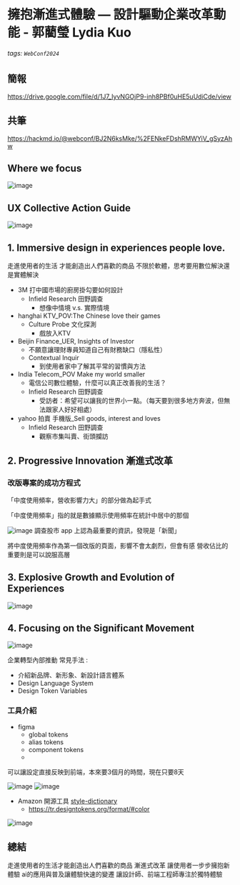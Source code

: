 # 擁抱漸進式體驗 — 設計驅動企業改革動能 - 郭藺瑩 Lydia Kuo

###### tags: `WebConf2024`

## 簡報
https://drive.google.com/file/d/1J7_IyvNGOjP9-inh8PBf0uHE5uUdiCde/view

## 共筆
https://hackmd.io/@webconf/BJ2N6ksMke/%2FENkeFDshRMWYiV_gSyzAhw

## Where we focus
![image](https://hackmd.io/_uploads/HyaphZH8Je.png)

## UX Collective Action Guide
![image](https://hackmd.io/_uploads/B1HVp-rIJe.png)


## 1. Immersive design in experiences people love.
走進使用者的生活 才能創造出人們喜歡的商品
不限於軟體，思考要用數位解決還是實體解決

- 3M 打中國市場的廚房掛勾要如何設計
  - Infield Research 田野調查
    - 想像中情境 v.s. 實際情境
- hanghai KTV_POV:The Chinese love their games
  - Culture Probe 文化探測
    - 戲放入KTV
- Beijin Finance_UER, Insights of Investor
  - 不願意讓理財專員知道自己有財務缺口（隱私性）
  - Contextual Inquir
    - 到使用者家中了解其平常的習慣與方法
- India Telecom_POV Make my world smaller
  - 電信公司數位體驗，什麼可以真正改善我的生活？
  - Infield Research 田野調查
    - 受訪者：希望可以讓我的世界小一點。（每天要到很多地方奔波，但無法跟家人好好相處）
- yahoo 拍賣 手機版_Sell goods, interest and loves
  - Infield Research 田野調查
    - 觀察市集叫賣、街頭攔訪

## 2. Progressive Innovation 漸進式改革

### 改版專案的成功方程式
「中度使用頻率，營收影響力大」的部分做為起手式

「中度使用頻率」指的就是數據顯示使用頻率在統計中居中的那個

![image](https://hackmd.io/_uploads/HyopyMrI1e.png)
調查股市 app 上認為最重要的資訊，發現是「新聞」

將中度使用頻率作為第一個改版的頁面，影響不會太劇烈，但會有感
營收佔比的重要則是可以說服高層

## 3. Explosive Growth and Evolution of Experiences
![image](https://hackmd.io/_uploads/ByivlMB8yx.png)

## 4. Focusing on the Significant Movement
![image](https://hackmd.io/_uploads/S1DalGHLkg.png)

企業轉型內部推動 常見手法 :
- 介紹新品牌、新形象、新設計語言體系
- Design Language System
- Design Token Variables

### 工具介紹
- figma 
  - global tokens
  - alias tokens
  -  component tokens
  -  
可以讓設定直接反映到前端，本來要3個月的時間，現在只要8天

![image](https://hackmd.io/_uploads/HyuPZMrI1x.png)
![image](https://hackmd.io/_uploads/ryW_ZzBL1l.png)

- Amazon 開源工具 [style-dictionary](https://tr.designtokens.org/format/#color)
  - https://tr.designtokens.org/format/#color

![image](https://hackmd.io/_uploads/SkLG7MHLye.png)

## 總結
走進使用者的生活才能創造出人們喜歡的商品
漸進式改革 讓使用者一步步擁抱新體驗
ai的應用與普及讓體驗快速的變遷
讓設計師、前端工程師專注於獨特體驗

